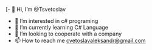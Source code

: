 [- 👋 Hi, I’m @Tsvetoslav
- 👀 I’m interested in c# programing
- 🌱 I’m currently learning C# Language
- 💞️ I’m looking to cooperate with a company
- 📫 How to reach me cvetoslavaleksandr@gmail.com

<!---
I’m currently student at Softuni
--->

